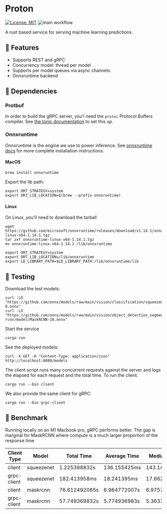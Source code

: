 # Proton

[![License: MIT](https://img.shields.io/badge/License-MIT-yellow.svg)](https://opensource.org/licenses/MIT)
![main workflow](https://github.com/martinabeleda/proton/actions/workflows/rust.yml/badge.svg)

A rust based service for serving machine learning predictions.

## :pencil: Features

- Supports REST and gRPC
- Concurrency model: thread per model
- Supports per model queues via async channels
- Onnxruntime backend

## :construction: Dependencies

### Protbuf

In order to build the gRPC server, you'l need the `protoc` Protocol Buffers compiler. See [the tonic documentation](https://github.com/hyperium/tonic#dependencies) to set this up.

### Onnxruntime

Onnxruntime is the engine we use to power inference. See [onnxruntime docs](https://onnxruntime.ai/index.html#getStartedTable) for more complete installation instructions.

#### MacOS

```shell
brew install onnxruntime
```

Export the lib path:

```shell
export ORT_STRATEGY=system
export ORT_LIB_LOCATION=$(brew --prefix onnxruntime)
```

#### Linux

On Linux, you'll need to download the tarball

```shell
wget https://github.com/microsoft/onnxruntime/releases/download/v1.14.1/onnxruntime-linux-x64-1.14.1.tgz
tar zxf onnxruntime-linux-x64-1.14.1.tgz
mv onnxruntime-linux-x64-1.14.1 /lib/onnxruntime
```

```shell
export ORT_STRATEGY=system
export ORT_LIB_LOCATION=/lib/onnxruntime
export LD_LIBRARY_PATH=$LD_LIBRARY_PATH:/lib/onnxruntime/lib
```

## :test_tube: Testing

Download the test models:

```shell
curl -LO "https://github.com/onnx/models/raw/main/vision/classification/squeezenet/model/squeezenet1.0-8.onnx"
curl -LO "https://github.com/onnx/models/raw/main/vision/object_detection_segmentation/mask-rcnn/model/MaskRCNN-10.onnx"
```

Start the service

```shell
cargo run
```

See the deployed models:

```shell
curl -X GET -H "Content-Type: application/json" http://localhost:8080/models
```

The client script runs many concurrent requests against the server and logs the elapsed for each
request and the total time. To run the client:

```shell
cargo run --bin client
```

We also provide the same client for gRPC:

```shell
cargo run --bin grpc-client
```

## :microscope: Benchmark

Running locally on an M1 Macbook pro, gRPC performs better. The gap is marginal for MaskRCNN where compute
is a much larger proportion of the response time

| Client Type | Model      | Total Time    | Average Time | Median Time  | p95 Time      | p99 Time      |
| ----------- | ---------- | ------------- | ------------ | ------------ | ------------- | ------------- |
| client      | squeezenet | 1.225398832s  | 136.155425ms | 143.143708ms | 198.443083ms  | 198.443083ms  |
| grpc-client | squeezenet | 182.413958ms  | 18.241395ms  | 17.662917ms  | 20.213208ms   | 20.213208ms   |
| client      | maskrcnn   | 76.612492085s | 6.964772007s | 6.975712042s | 11.401473875s | 12.505639542s |
| grpc-client | maskrcnn   | 57.749369832s | 5.774936983s | 5.363160166s | 10.23204925s  | 10.23204925s  |
